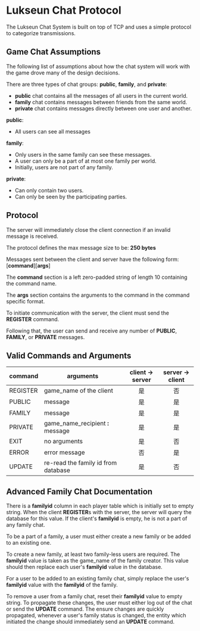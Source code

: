 # Lukseun Chat Protocol

The Lukseun Chat System is built on top of TCP and uses a simple protocol to categorize transmissions.

## Game Chat Assumptions

The following list of assumptions about how the chat system will work with the game drove many of the design decisions.

There are three types of chat groups: **public**, **family**, and **private**:
- **public** chat contains all the messages of all users in the current world.
- **family** chat contains messages between friends from the same world.
- **private** chat contains messages directly between one user and another.


**public**:
- All users can see all messages

**family**:
- Only users in the same family can see these messages.
- A user can only be a part of at most one family per world.
- Initially, users are not part of any family.

**private**:
- Can only contain two users.
- Can only be seen by the participating parties.


## Protocol

The server will immediately close the client connection if an invalid message is received.

The protocol defines the max message size to be: **250 bytes**

Messages sent between the client and server have the following form: [**command**][**args**]

The **command** section is a left zero-padded string of length 10 containing the command name.

The **args** section contains the arguments to the command in the command specific format.

To initiate communication with the server, the client must send the **REGISTER** command.

Following that, the user can send and receive any number of **PUBLIC**, **FAMILY**, or **PRIVATE** messages.

## Valid Commands and Arguments


| command | arguments | client -\> server | server -\> client|
| --- | --- | :---: | :---: |
| REGISTER | game\_name of the client | 是 | 否  |
| PUBLIC | message | 是 | 是 |
| FAMILY | message | 是 | 是 |
| PRIVATE| game\_name\_recipient **:** message | 是 | 是 |
| EXIT | no arguments | 是 | 否 |
| ERROR | error message | 否 | 是 |
| UPDATE | re-read the family id from database | 是 | 否 |





## Advanced Family Chat Documentation

There is a **familyid** column in each player table which is initially set to empty string.
When the client **REGISTER**s with the server, the server will query the database for this value.
If the client's **familyid** is empty, he is not a part of any family chat.

To be a part of a family, a user must either create a new family or be added to an existing one.

To create a new family, at least two family-less users are required.
The **familyid** value is taken as the game\_name of the family creator.
This value should then replace each user's **familyid** value in the database.

For a user to be added to an existing family chat, simply replace the user's **familyid** value with the **familyid** of the family.

To remove a user from a family chat, reset their **familyid** value to empty string.
To propagate these changes, the user must either log out of the chat or send the **UPDATE** command.
The ensure changes are quickly propagated, whenever a user's family status is changed, the entity which initiated the change should immediately send an **UPDATE** command.
